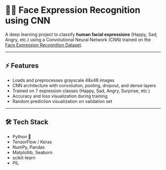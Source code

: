 # 🧑‍💻 Face Expression Recognition using CNN

A deep learning project to classify **human facial expressions** (Happy, Sad, Angry, etc.) using a Convolutional Neural Network (CNN) trained on the [Face Expression Recognition Dataset](https://www.kaggle.com/datasets/jonathanoheix/face-expression-recognition-dataset).

---

## ⚡ Features
- Loads and preprocesses grayscale 48x48 images  
- CNN architecture with convolution, pooling, dropout, and dense layers  
- Trained on 7 expression classes (Happy, Sad, Angry, Surprise, etc.)  
- Accuracy and loss visualization during training  
- Random prediction visualization on validation set  

---

## 🛠️ Tech Stack

- Python 🐍
- TensorFlow / Keras
- NumPy, Pandas
- Matplotlib, Seaborn
- scikit-learn
- PIL

